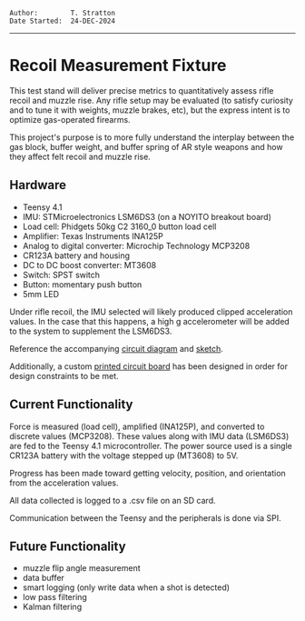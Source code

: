 ```
Author:        T. Stratton
Date Started:  24-DEC-2024
```

---

# Recoil Measurement Fixture
This test stand will deliver precise metrics to quantitatively assess rifle recoil and muzzle rise. Any rifle setup may be evaluated (to satisfy curiosity and to tune it with weights, muzzle brakes, etc), but the express intent is to optimize gas-operated firearms.

This project's purpose is to more fully understand the interplay between the gas block, buffer weight, and buffer spring of AR style weapons and how they affect felt recoil and muzzle rise.

## Hardware
- Teensy 4.1
- IMU: STMicroelectronics LSM6DS3 (on a NOYITO breakout board)
- Load cell: Phidgets 50kg C2 3160_0 button load cell
- Amplifier: Texas Instruments INA125P
- Analog to digital converter: Microchip Technology MCP3208 
- CR123A battery and housing
- DC to DC boost converter: MT3608
- Switch: SPST switch
- Button: momentary push button
- 5mm LED

Under rifle recoil, the IMU selected will likely produced clipped acceleration values. In the case that this happens, a high g accelerometer will be added to the system to supplement the LSM6DS3.

Reference the accompanying [circuit diagram](https://github.com/POACH3/Recoil-Measurement/blob/main/circuit_diagram.jpeg) and [sketch](https://github.com/POACH3/Recoil-Measurement/blob/main/circuit_sketch.jpeg).

Additionally, a custom [printed circuit board](https://github.com/POACH3/Recoil-Measurement/blob/main/PCB.kicad_pro) has been designed in order for design constraints to be met.

## Current Functionality
Force is measured (load cell), amplified (INA125P), and converted to discrete values (MCP3208). These values along with IMU data (LSM6DS3) are fed to the Teensy 4.1 microcontroller. The power source used is a single CR123A battery with the voltage stepped up (MT3608) to 5V.

Progress has been made toward getting velocity, position, and orientation from the acceleration values.

All data collected is logged to a .csv file on an SD card.

Communication between the Teensy and the peripherals is done via SPI.

## Future Functionality
- muzzle flip angle measurement
- data buffer
- smart logging (only write data when a shot is detected)
- low pass filtering
- Kalman filtering
